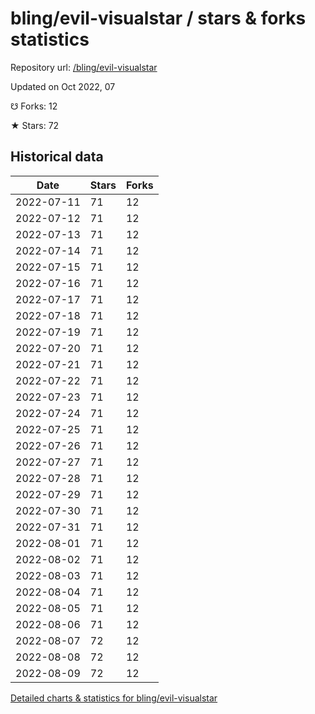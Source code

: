 # bling/evil-visualstar / stars & forks statistics

Repository url: [/bling/evil-visualstar](https://github.com/bling/evil-visualstar)

Updated on Oct 2022, 07

☋ Forks: 12

★ Stars: 72

## Historical data
| Date | Stars | Forks |
|------|-------|-------|
| 2022-07-11 | 71 | 12 | 
| 2022-07-12 | 71 | 12 | 
| 2022-07-13 | 71 | 12 | 
| 2022-07-14 | 71 | 12 | 
| 2022-07-15 | 71 | 12 | 
| 2022-07-16 | 71 | 12 | 
| 2022-07-17 | 71 | 12 | 
| 2022-07-18 | 71 | 12 | 
| 2022-07-19 | 71 | 12 | 
| 2022-07-20 | 71 | 12 | 
| 2022-07-21 | 71 | 12 | 
| 2022-07-22 | 71 | 12 | 
| 2022-07-23 | 71 | 12 | 
| 2022-07-24 | 71 | 12 | 
| 2022-07-25 | 71 | 12 | 
| 2022-07-26 | 71 | 12 | 
| 2022-07-27 | 71 | 12 | 
| 2022-07-28 | 71 | 12 | 
| 2022-07-29 | 71 | 12 | 
| 2022-07-30 | 71 | 12 | 
| 2022-07-31 | 71 | 12 | 
| 2022-08-01 | 71 | 12 | 
| 2022-08-02 | 71 | 12 | 
| 2022-08-03 | 71 | 12 | 
| 2022-08-04 | 71 | 12 | 
| 2022-08-05 | 71 | 12 | 
| 2022-08-06 | 71 | 12 | 
| 2022-08-07 | 72 | 12 | 
| 2022-08-08 | 72 | 12 | 
| 2022-08-09 | 72 | 12 | 


[Detailed charts & statistics for bling/evil-visualstar](https://reviewgithub.com/rep/bling/evil-visualstar)
